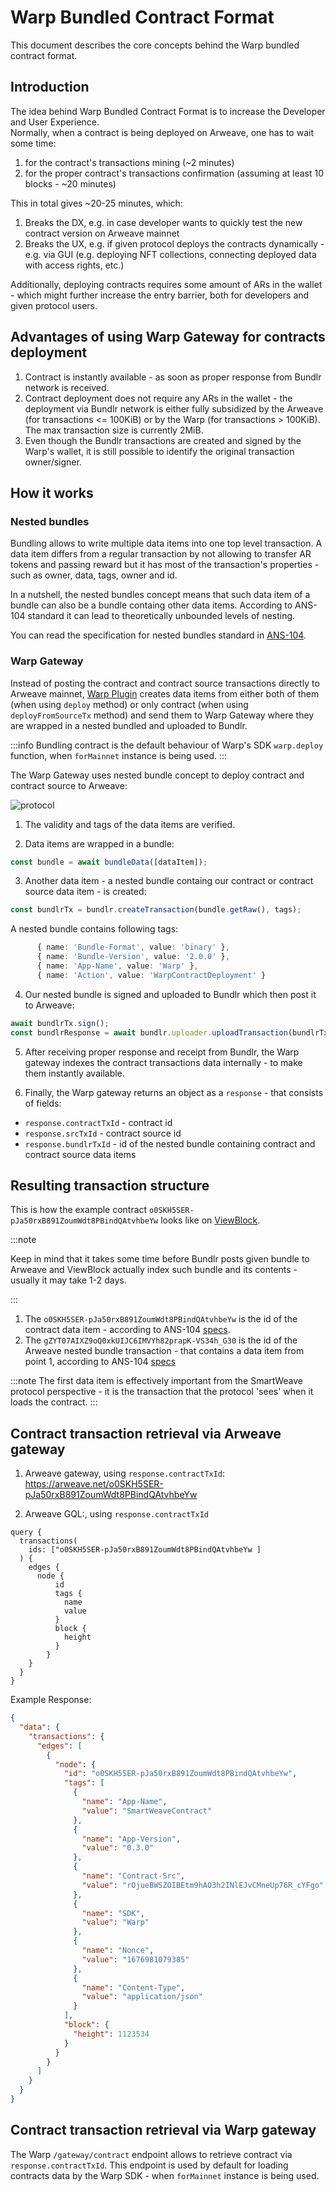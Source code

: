 # Warp Bundled Contract Format

This document describes the core concepts behind the Warp bundled contract format.

## Introduction

The idea behind Warp Bundled Contract Format is to increase the Developer and User Experience.  
Normally, when a contract is being deployed on Arweave, one has to wait some time:

1. for the contract's transactions mining (~2 minutes)
2. for the proper contract's transactions confirmation (assuming at least 10 blocks - ~20 minutes)

This in total gives ~20-25 minutes, which:

1. Breaks the DX, e.g. in case developer wants to quickly test the new contract version on Arweave mainnet
2. Breaks the UX, e.g. if given protocol deploys the contracts dynamically - e.g. via GUI (e.g. deploying
   NFT collections, connecting deployed data with access rights, etc.)

Additionally, deploying contracts requires some amount of ARs in the wallet - which might further increase
the entry barrier, both for developers and given protocol users.

## Advantages of using Warp Gateway for contracts deployment

1. Contract is instantly available - as soon as proper response from Bundlr network is received.
2. Contract deployment does not require any ARs in the wallet - the deployment via Bundlr network is either
   fully subsidized by the Arweave (for transactions <= 100KiB) or by the Warp (for transactions > 100KiB).
   The max transaction size is currently 2MiB.
3. Even though the Bundlr transactions are created and signed by the Warp's wallet, it is still possible to identify
   the original transaction owner/signer.

## How it works

### Nested bundles

Bundling allows to write multiple data items into one top level transaction. A data item differs from a regular transaction by not allowing to transfer AR tokens and passing reward but it has most of the transaction's properties - such as owner, data, tags, owner and id.

In a nutshell, the nested bundles concept means that such data item of a bundle can also be a bundle containg other data items. According to ANS-104 standard it can lead to theoretically unbounded levels of nesting.

You can read the specification for nested bundles standard in [ANS-104](https://github.com/ArweaveTeam/arweave-standards/blob/master/ans/ANS-104.md#31-nested-bundle).

### Warp Gateway

Instead of posting the contract and contract source transactions directly to Arweave mainnet, [Warp Plugin](/docs/sdk/advanced/plugins/deployment) creates data items from either both of them (when using `deploy` method) or only contract (when using `deployFromSourceTx` method) and send them to Warp Gateway where they are wrapped in a nested bundled and uploaded to Bundlr.

:::info
Bundling contract is the default behaviour of Warp's SDK `warp.deploy` function, when `forMainnet` instance is being used.
:::

The Warp Gateway uses nested bundle concept to deploy contract and contract source to Arweave:

![protocol](./assets/nested_bundle.png)

1. The validity and tags of the data items are verified.

2. Data items are wrapped in a bundle:

```ts
const bundle = await bundleData([dataItem]);
```

3. Another data item - a nested bundle containg our contract or contract source data item - is created:

```ts
const bundlrTx = bundlr.createTransaction(bundle.getRaw(), tags);
```

A nested bundle contains following tags:

```ts
      { name: 'Bundle-Format', value: 'binary' },
      { name: 'Bundle-Version', value: '2.0.0' },
      { name: 'App-Name', value: 'Warp' },
      { name: 'Action', value: 'WarpContractDeployment' }
```

4. Our nested bundle is signed and uploaded to Bundlr which then post it to Arweave:

```ts
await bundlrTx.sign();
const bundlrResponse = await bundlr.uploader.uploadTransaction(bundlrTx, { getReceiptSignature: true });
```

5. After receiving proper response and receipt from Bundlr, the Warp gateway indexes the contract transactions data internally - to make them instantly available.

6. Finally, the Warp gateway returns an object as a `response` - that consists of fields:

- `response.contractTxId` - contract id
- `response.srcTxId` - contract source id
- `response.bundlrTxId` - id of the nested bundle containing contract and contract source data items

## Resulting transaction structure

This is how the example contract `o0SKH5SER-pJa50rxB891ZoumWdt8PBindQAtvhbeYw` looks like on [ViewBlock](https://viewblock.io/arweave/tx/o0SKH5SER-pJa50rxB891ZoumWdt8PBindQAtvhbeYw).

:::note

Keep in mind that it takes some time before Bundlr posts given bundle to Arweave and ViewBlock actually index such bundle and its contents - usually it may take 1-2 days.

:::

1. The `o0SKH5SER-pJa50rxB891ZoumWdt8PBindQAtvhbeYw` is the id of the contract data item - according to ANS-104 [specs](https://github.com/ArweaveTeam/arweave-standards/blob/master/ans/ANS-104.md#2-dataitem-signature-and-id).
2. The `gZYT07AIXZ9oQ0xkUIJC6IMVYh82prapK-VS34h_G30` is the id of the Arweave nested bundle transaction - that contains a data item from point 1, according to ANS-104 [specs](https://github.com/ArweaveTeam/arweave-standards/blob/master/ans/ANS-104.md#31-nested-bundle)

:::note
The first data item is effectively important from the SmartWeave protocol perspective - it is the transaction that the protocol 'sees' when it loads the contract.
:::

## Contract transaction retrieval via Arweave gateway

1. Arweave gateway, using `response.contractTxId`: https://arweave.net/o0SKH5SER-pJa50rxB891ZoumWdt8PBindQAtvhbeYw

2. Arweave GQL:, using `response.contractTxId`

```qql
query {
  transactions(
    ids: ["o0SKH5SER-pJa50rxB891ZoumWdt8PBindQAtvhbeYw ]
  ) {
    edges {
      node {
          id
          tags {
            name
            value
          }
          block {
            height
          }
        }
    }
  }
}
```

Example Response:

```json
{
  "data": {
    "transactions": {
      "edges": [
        {
          "node": {
            "id": "o0SKH5SER-pJa50rxB891ZoumWdt8PBindQAtvhbeYw",
            "tags": [
              {
                "name": "App-Name",
                "value": "SmartWeaveContract"
              },
              {
                "name": "App-Version",
                "value": "0.3.0"
              },
              {
                "name": "Contract-Src",
                "value": "rOjueBWSZOIBEtm9hAO3h2INlEJvCMneUp76R_cYFgo"
              },
              {
                "name": "SDK",
                "value": "Warp"
              },
              {
                "name": "Nonce",
                "value": "1676981079385"
              },
              {
                "name": "Content-Type",
                "value": "application/json"
              }
            ],
            "block": {
              "height": 1123534
            }
          }
        }
      ]
    }
  }
}
```

## Contract transaction retrieval via Warp gateway

The Warp `/gateway/contract` endpoint allows to retrieve contract via `response.contractTxId`.
This endpoint is used by default for loading contracts data by the Warp SDK - when `forMainnet` instance is being used.

